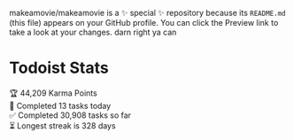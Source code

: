 makeamovie/makeamovie is a ✨ special ✨ repository because its `README.md` (this file) appears on your GitHub profile.
You can click the Preview link to take a look at your changes. darn right ya can

# Todoist Stats

<!-- TODO-IST:START -->
🏆  44,209 Karma Points           
🌸  Completed 13 tasks today           
✅  Completed 30,908 tasks so far           
⏳  Longest streak is 328 days
<!-- TODO-IST:END -->